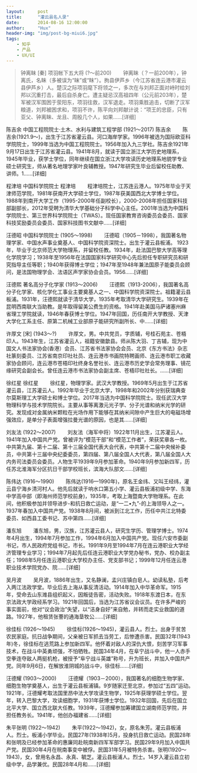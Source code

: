 ```yaml
---
layout:     post
title:      "灌云县名人录"
date:       2014-08-16 12:00:00
author:     "Hux"
header-img: "img/post-bg-miui6.jpg"
tags:
    - 知乎
    - 产品
    - UX/UI
---
```


> 钟离眛 [秦] 项羽帐下五大将 (?～前200)
　　钟离眛（？一前200年），钟离氏，名眛（多被误为“昧”或“眜”）。朐县伊芦乡（今江苏省连云港市灌云县伊芦乡）人。楚汉之际项羽麾下将领之一，多次在与刘邦正面对峙时给刘邦以沉重打击，最后自杀身亡。遭主疑忌汉高祖四年（公元前203年），楚军被汉军围困于荥阳东，项羽往救，汉军退走。项羽乘胜追击，切断了汉军粮道，刘邦被困求和，项羽不许，陈平向刘邦献计说：“项王的忠臣，只有亚父、钟离眛、龙且、周殷几个人，如果……[详细]
  
陈吉余 中国工程院院士·土木、水利与建筑工程学部 (1921～2017)
陈吉余
　　陈吉余(1921.9～)，出生于江苏省灌云县。河口海岸学家。1996年被选为国际欧亚科学院院士，1999年当选为中国工程院院士。1956年加入九三学社。陈吉余1921年9月17日出生于江苏省灌云县。1941年8月，就读于国立浙江大学历史地理系，1945年毕业，获学士学位，同年继续在国立浙江大学攻读历史地理系地貌学专业硕士研究生，师从著名地理学家叶良辅教授。1947年研究生毕业后留校任助教、讲师。1……[详细]
  
程津培 中国科学院院士
程津培
　　程津培院士，江苏连云港人。1975年毕业于天津师范学院，1981年获南开大学硕士学位，1987年获美国西北大学博士学位。1988年到南开大学工作（1995-2000年任副校长），2000-2008年担任国家科技部副部长，2012年受聘为清华大学基础分子科学中心主任。2001年当选为中国科学院院士、第三世界科学院院士（TWAS）。现任国家教育咨询委员会委员、国家科技奖励委员会委员、国家科技图书文献中……[详细]
  
汪德昭 中国科学院院士 (1905～1998)
　　汪德昭（1905－1998），我国著名物理学家、中国水声事业奠基人、中国科学院资深院士。出生于灌云县板浦。 1923年，毕业于北京师范大学物理系，并留校任教。1934年，赴法国巴黎大学高等理化学院学习；1938年至1956年在法国国家科学研究中心先后担任专职研究员和研究指导主任等职；1940年获得博士学位；1947年至1948年兼法国原子能委员会顾问，是法国物理学会、法语区声学家协会会员。1956……[详细]
  
汪德熙 著名高分子化学家 (1913～2006)
　　汪德熙（1913-2006），我国著名高分子化学家、核化学化工事业主要奠基人之一、中国科学院资深院士。祖籍灌云县板浦。1931年，汪德熙就读于清华大学，1935年考取清华大学研究生。1939年在昆明西南联大当助教。是年取得留美公费生的资格。1941年赴美国马萨诸塞州麻省理工学院就读，1946年春获博士学位。1947年回国，历任南开大学教授、天津大学化工系主任、原第二机械工业部原子能研究所副所长、中……[详细]
  
许厚文 [宋] (1943～?)
　　许厚文，男。中共党员，字质辅，号桂石苑主、苍梧印人。1943年生，江苏省灌云人，祖籍安徽歙县。师从陈大羽、丁吉辅，现为中国文人书法家协会(香港）会员、江苏省书法家协会会员、北京《东方书法》杂志社篆刻委员、江苏省南京印社社员、连云港市书画院特聘画师、连云港市职工收藏家协会顾问，连云港市苍梧印社终身名誉社长、连云港市历史学会常务理事、镜花缘研究会副会长。曾任连云港市书法家协会副主席、苍梧印社社长。……[详细]
  
徐红星
徐红星
　　徐红星，物理学家。武汉大学教授。1969年5月出生于江苏省灌云县，江苏灌云人。1992年毕业于北京大学，1998年和2002年分别获瑞典查尔莫斯理工大学硕士和博士学位。2017年当选为中国科学院院士。现任武汉大学物理科学与技术学院院长。主要从事等离激元光子学、分子光谱和纳米光学的研究。发现成对金属纳米颗粒在光场作用下能够在其纳米间隙中产生巨大的电磁场增强效应，是单分子表面增强拉曼光谱的原因，也是其……[详细]
  
刘友法 (1922～2007)
　　刘友法（海军中将）1922年11月出生，江苏灌云人。1941年加入中国共产党。曾被评为“模范干部”和“模范工作者”，荣获奖章各一枚。中共第九届、第十二届、第十三届全国代表大会代表，中共第十二届中央候补委员，中共第十三届中央纪委委员，第四届、第八届全国人大代表，第八届全国人大内务司法委员会委员。人物生平1939年9月参加革命。1940年9月参加新四军，历任苏北淮海军分区抗日干部学校班长，滨海大队部文……[详细]
  
陈伟达 (1916～1990)
　　陈伟达(1916—1990年)，原名王金纬、又叫王经纬，灌云县宁海乡清河村人。他先后就读于响水口第五小学、灌云县板浦初级中学、东海中学高中部（即海州师范学校前身)，1935年，考取上海暨南大学物理系。在此间，他积极参加并领导进步-和抗日救亡运动，是“一二•九”-的上海领导人之一。1937年春加入中国共产党。1938年8月间，被派到江北工作，历任中共江北特委委员、如西县工委书记、苏中第四……[详细]
  
潘东旭
　　潘东旭，男，汉族，江苏灌云县人，研究生学历、管理学博士。1974年4月出生，1994年7月参加工作，1994年6月加入中国共产党。现任六安市委副书记，市人民政府党组书记，市长。1991年9月至1994年7月在连云港职业大学经济管理专业学习；1994年7月起先后任连云港职业大学党办秘书，党办、校办副主任；1998年5月任连云港职业大学校办主任、党支部书记；1999年12月任连云港职业技术学院党办、院……[详细]
  
吴月波
　　吴月波，1886年出生，又名静澜，孟兴庄镇白皂人。幼读私塾，后考入两江法政学堂。毕业后去上海从事反清活动。1914年加入中华革命军。1915年，受命去山东潍县组织起义，因叛徒告密，活动失败。1918年东渡日本，在东京法政大学政经系学习。1921年回国后，当选为江苏省议会议员。在许多严峻的事实面前，他对“议会政治”失望，以“洁身自好”来自勉，并转而走实业救国的道路。1927年，他租赁张謇的通海垦牧公……[详细]
  
徐佳标 (1926～1945)
　　徐佳标(1926～1945)，灌云县人。烈士。出身于贫苦农民家庭。抗日战争期间，父亲被日军抓去当劳工，后惨遭杀害。民国32年(1943年)冬，徐佳标在逃荒路上参加新四军。他怀着对敌人的深仇大恨，刻苦学习军事技术，在战斗中英勇顽强，不怕牺牲。民国34年4月，在阜宁战斗中，他一人赤手空拳连夺敌人两挺机枪，被授予“阜宁战斗英雄”称号，升为班长，并加入中国共产党。同年9月6日，在解放淮阴城的战斗中，徐佳标……[详细]
  
汪德耀 (1903～2000)
　　汪德耀（1903－2000），我国著名的细胞生物学家、细胞生物学奠基人，出生于灌云县板浦镇。9岁随家迁至北京，参加过“五四”运动。　　1921年，汪德耀考取法国里昂中法大学攻读生物学，1925年获理学硕士学位。翌年，转入巴黎大学，攻读细胞学，1931年获博士学位。1932年回国，先后在国立北平大学、国立西北联大任教。1939年，汪德耀参加筹建国立湖南师范学院，并担任教务长。1941年，他创办福建省……[详细]
  
朱平张明 (1922～1942)
　　朱平(1922～1942)，女，原名朱芳。灌云县板浦人。烈士。板浦小学毕业。民国27年(1938年)5月，投身抗日救亡运动。民国28年和张明及已经参加革命的惠廉同赴皖南新四军军部学习。民国29年9月加入中国共产党。民国30年4月在皖南事变中被俘。民国31年5月被特务杀害。张明(1920～1943)，女，曾用名永昌、永真、毓芝。灌云县板浦人。烈士。14岁入灌云县立初级中学，品学兼优。民国28年4月和……[详细]










